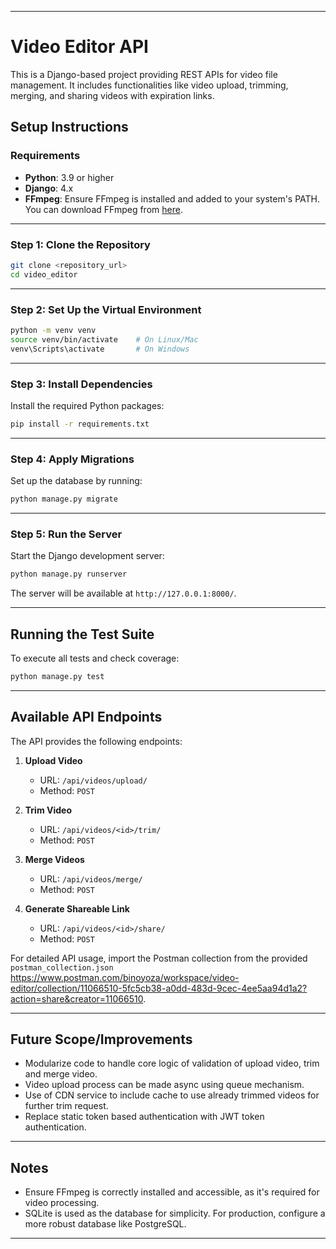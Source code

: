 
---

# **Video Editor API**

This is a Django-based project providing REST APIs for video file management. It includes functionalities like video upload, trimming, merging, and sharing videos with expiration links.

## **Setup Instructions**

### **Requirements**
- **Python**: 3.9 or higher
- **Django**: 4.x
- **FFmpeg**: Ensure FFmpeg is installed and added to your system's PATH. You can download FFmpeg from [here](https://ffmpeg.org/download.html).

---

### **Step 1: Clone the Repository**
```bash
git clone <repository_url>
cd video_editor
```

---

### **Step 2: Set Up the Virtual Environment**
```bash
python -m venv venv
source venv/bin/activate    # On Linux/Mac
venv\Scripts\activate       # On Windows
```

---

### **Step 3: Install Dependencies**
Install the required Python packages:
```bash
pip install -r requirements.txt
```

---

### **Step 4: Apply Migrations**
Set up the database by running:
```bash
python manage.py migrate
```

---

### **Step 5: Run the Server**
Start the Django development server:
```bash
python manage.py runserver
```

The server will be available at `http://127.0.0.1:8000/`.

---

## **Running the Test Suite**

To execute all tests and check coverage:
```bash
python manage.py test
```

---

## **Available API Endpoints**

The API provides the following endpoints:

1. **Upload Video**
   - URL: `/api/videos/upload/`
   - Method: `POST`

2. **Trim Video**
   - URL: `/api/videos/<id>/trim/`
   - Method: `POST`

3. **Merge Videos**
   - URL: `/api/videos/merge/`
   - Method: `POST`

4. **Generate Shareable Link**
   - URL: `/api/videos/<id>/share/`
   - Method: `POST`

For detailed API usage, import the Postman collection from the provided `postman_collection.json` https://www.postman.com/binoyoza/workspace/video-editor/collection/11066510-5fc5cb38-a0dd-483d-9cec-4ee5aa94d1a2?action=share&creator=11066510.

---

## **Future Scope/Improvements**
- Modularize code to handle core logic of validation of upload video, trim and merge video.
- Video upload process can be made async using queue mechanism.
- Use of CDN service to include cache to use already trimmed videos for further trim request.
- Replace static token based authentication with JWT token authentication.

---


## **Notes**
- Ensure FFmpeg is correctly installed and accessible, as it's required for video processing.
- SQLite is used as the database for simplicity. For production, configure a more robust database like PostgreSQL.

---

